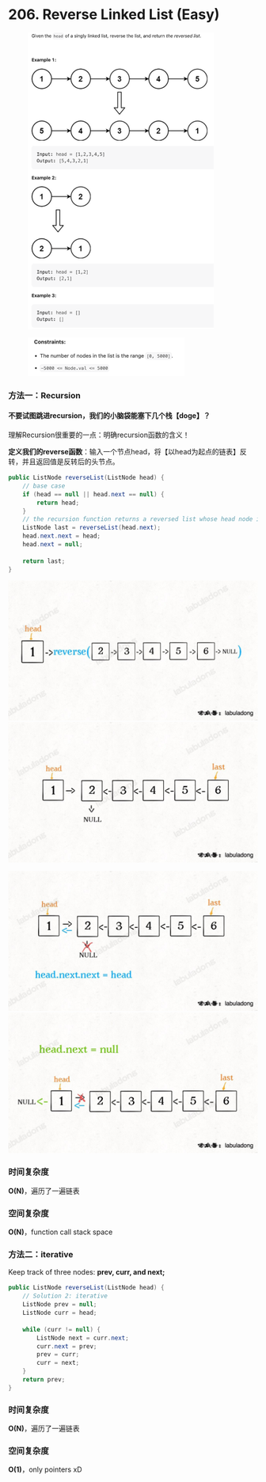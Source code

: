 # 206. Reverse Linked List (Easy)

<figure><img src="../../../../.gitbook/assets/image (65).png" alt="" width="375"><figcaption></figcaption></figure>

<figure><img src="../../../../.gitbook/assets/image (73).png" alt="" width="317"><figcaption></figcaption></figure>

### 方法一：Recursion

#### 不要试图跳进recursion，我们的小脑袋能塞下几个栈【doge】？

理解Recursion很重要的一点：明确recursion函数的含义！

**定义我们的reverse函数**：输入一个节点head，将【以head为起点的链表】反转，并且返回值是反转后的头节点。

```java
public ListNode reverseList(ListNode head) {
    // base case
    if (head == null || head.next == null) {
        return head;
    }
    // the recursion function returns a reversed list whose head node is "last"
    ListNode last = reverseList(head.next);
    head.next.next = head;
    head.next = null;

    return last;
}
```

![](<../../../../.gitbook/assets/image (84).png>)![](<../../../../.gitbook/assets/image (105).png>)

![](<../../../../.gitbook/assets/image (129).png>)![](<../../../../.gitbook/assets/image (92).png>)

### 时间复杂度

**O(N)**，遍历了一遍链表

### 空间复杂度

**O(N)**，function call stack space



### 方法二：iterative

Keep track of three nodes: **prev, curr, and next;**

```java
public ListNode reverseList(ListNode head) {
    // Solution 2: iterative
    ListNode prev = null;
    ListNode curr = head;

    while (curr != null) {
        ListNode next = curr.next;
        curr.next = prev;
        prev = curr;
        curr = next;
    }
    return prev;
}
```

### 时间复杂度

**O(N)**，遍历了一遍链表

### 空间复杂度

**O(1)**，only pointers xD
